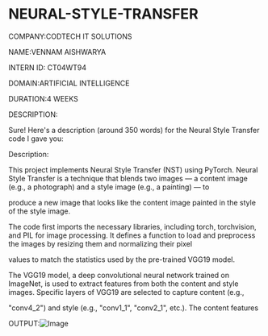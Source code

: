 # NEURAL-STYLE-TRANSFER
COMPANY:CODTECH IT SOLUTIONS

NAME:VENNAM AISHWARYA

INTERN ID: CT04WT94

DOMAIN:ARTIFICIAL INTELLIGENCE

DURATION:4 WEEKS

DESCRIPTION:

Sure! Here's a description (around 350 words) for the Neural Style Transfer code I gave you:

Description:

This project implements Neural Style Transfer (NST) using PyTorch. Neural Style Transfer is a technique that blends two images — a content image (e.g., a photograph) and a style image (e.g., a painting) — to 

produce a new image that looks like the content image painted in the style of the style image.

The code first imports the necessary libraries, including torch, torchvision, and PIL for image processing. It defines a function to load and preprocess the images by resizing them and normalizing their pixel 

values to match the statistics used by the pre-trained VGG19 model.

The VGG19 model, a deep convolutional neural network trained on ImageNet, is used to extract features from both the content and style images. Specific layers of VGG19 are selected to capture content (e.g., 

"conv4_2") and style (e.g., "conv1_1", "conv2_1", etc.). The content features

OUTPUT:![Image](https://github.com/user-attachments/assets/394c5a82-7212-46e6-aa84-6efee6409873)

